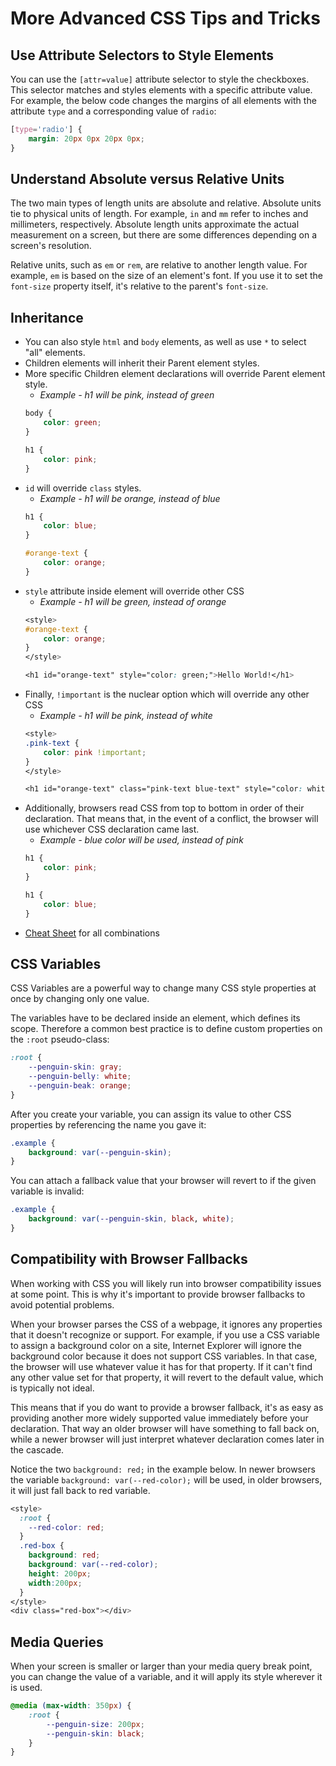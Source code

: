 # More Advanced CSS Tips and Tricks

## Use Attribute Selectors to Style Elements
You can use the `[attr=value]` attribute selector to style the checkboxes. This selector matches and styles elements with a specific attribute value. For example, the below code changes the margins of all elements with the attribute `type` and a corresponding value of `radio`:
```css
[type='radio'] {
    margin: 20px 0px 20px 0px;
}
```

## Understand Absolute versus Relative Units
The two main types of length units are absolute and relative. Absolute units tie to physical units of length. For example, `in` and `mm` refer to inches and millimeters, respectively. Absolute length units approximate the actual measurement on a screen, but there are some differences depending on a screen's resolution.

Relative units, such as `em` or `rem`, are relative to another length value. For example, `em` is based on the size of an element's font. If you use it to set the `font-size` property itself, it's relative to the parent's `font-size`.

## Inheritance
- You can also style `html` and `body` elements, as well as use `*` to select "all" elements.
- Children elements will inherit their Parent element styles.
- More specific Children element declarations will override Parent element style.
    * *Example - h1 will be pink, instead of green*
    ```css
    body {
        color: green;
    }

    h1 {
        color: pink;
    }
    ```
- `id` will override `class` styles.
    * *Example - h1 will be orange, instead of blue*
    ```css
    h1 {
        color: blue;
    }

    #orange-text {
        color: orange;
    }
    ```
- `style` attribute inside element will override other CSS
    * *Example - h1 will be green, instead of orange*
    ```css
    <style>
    #orange-text {
        color: orange;
    }
    </style>

    <h1 id="orange-text" style="color: green;">Hello World!</h1>
    ```
- Finally, `!important` is the nuclear option which will override any other CSS
    * *Example - h1 will be pink, instead of white*
    ```css
    <style>
    .pink-text {
        color: pink !important;
    }
    </style>

    <h1 id="orange-text" class="pink-text blue-text" style="color: white">Hello World!</h1>
    ```
- Additionally, browsers read CSS from top to bottom in order of their declaration. That means that, in the event of a conflict, the browser will use whichever CSS declaration came last.
    * *Example - blue color will be used, instead of pink*
    ```css
    h1 {
        color: pink;
    }

    h1 {
        color: blue;
    }
    ```
- [Cheat Sheet](https://specifishity.com/) for all combinations

## CSS Variables
CSS Variables are a powerful way to change many CSS style properties at once by changing only one value.

The variables have to be declared inside an element, which defines its scope. Therefore a common best practice is to define custom properties on the
`:root` pseudo-class:
```css
:root {
    --penguin-skin: gray;
    --penguin-belly: white;
    --penguin-beak: orange;
}
```

After you create your variable, you can assign its value to other CSS properties by referencing the name you gave it:
```css
.example {
    background: var(--penguin-skin);
}
```

You can attach a fallback value that your browser will revert to if the given variable is invalid:
```css
.example {
    background: var(--penguin-skin, black, white);
}
```

## Compatibility with Browser Fallbacks
When working with CSS you will likely run into browser compatibility issues at some point. This is why it's important to provide browser fallbacks to avoid potential problems.

When your browser parses the CSS of a webpage, it ignores any properties that it doesn't recognize or support. For example, if you use a CSS variable to assign a background color on a site, Internet Explorer will ignore the background color because it does not support CSS variables. In that case, the browser will use whatever value it has for that property. If it can't find any other value set for that property, it will revert to the default value, which is typically not ideal.

This means that if you do want to provide a browser fallback, it's as easy as providing another more widely supported value immediately before your declaration. That way an older browser will have something to fall back on, while a newer browser will just interpret whatever declaration comes later in the cascade.

Notice the two `background: red;` in the example below. In newer browsers the variable `background: var(--red-color);` will be used, in older browsers, it will just fall back to red variable.
```css
<style>
  :root {
    --red-color: red;
  }
  .red-box {
    background: red;
    background: var(--red-color);
    height: 200px;
    width:200px;
  }
</style>
<div class="red-box"></div>

```

## Media Queries
When your screen is smaller or larger than your media query break point, you can change the value of a variable, and it will apply its style wherever it is used.
```css
@media (max-width: 350px) {
    :root {
        --penguin-size: 200px;
        --penguin-skin: black;
    }
}
```